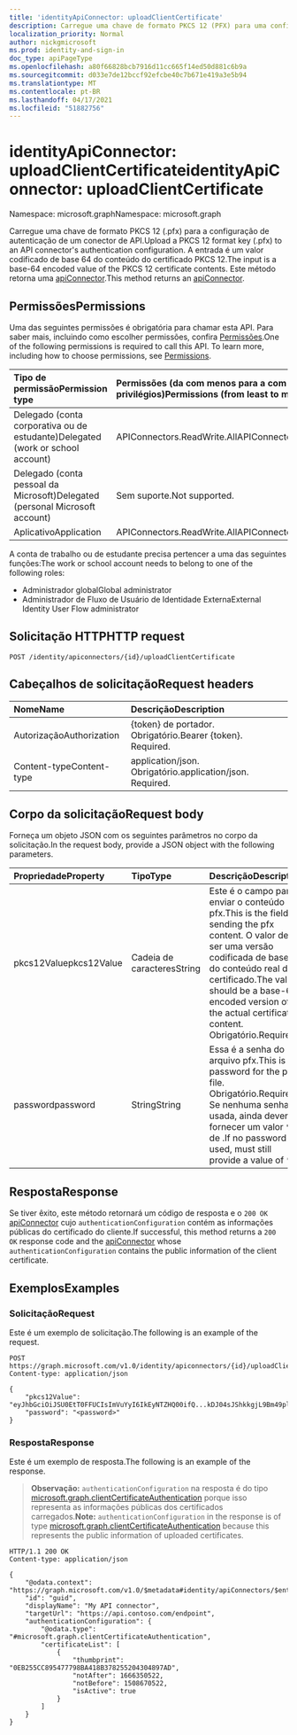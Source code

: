 ```yaml
---
title: 'identityApiConnector: uploadClientCertificate'
description: Carregue uma chave de formato PKCS 12 (PFX) para uma configuração de autenticação de conectores de API.
localization_priority: Normal
author: nickgmicrosoft
ms.prod: identity-and-sign-in
doc_type: apiPageType
ms.openlocfilehash: a80f66828bcb7916d11cc665f14ed50d881c6b9a
ms.sourcegitcommit: d033e7de12bccf92efcbe40c7b671e419a3e5b94
ms.translationtype: MT
ms.contentlocale: pt-BR
ms.lasthandoff: 04/17/2021
ms.locfileid: "51882756"
---
```

# <a name="identityapiconnector-uploadclientcertificate"></a><span data-ttu-id="1c743-103">identityApiConnector: uploadClientCertificate</span><span class="sxs-lookup"><span data-stu-id="1c743-103">identityApiConnector: uploadClientCertificate</span></span>

<span data-ttu-id="1c743-104">Namespace: microsoft.graph</span><span class="sxs-lookup"><span data-stu-id="1c743-104">Namespace: microsoft.graph</span></span>

<span data-ttu-id="1c743-105">Carregue uma chave de formato PKCS 12 (.pfx) para a configuração de autenticação de um conector de API.</span><span class="sxs-lookup"><span data-stu-id="1c743-105">Upload a PKCS 12 format key (.pfx) to an API connector's authentication configuration.</span></span> <span data-ttu-id="1c743-106">A entrada é um valor codificado de base 64 do conteúdo do certificado PKCS 12.</span><span class="sxs-lookup"><span data-stu-id="1c743-106">The input is a base-64 encoded value of the PKCS 12 certificate contents.</span></span> <span data-ttu-id="1c743-107">Este método retorna uma [apiConnector](../resources/identityApiConnector.md).</span><span class="sxs-lookup"><span data-stu-id="1c743-107">This method returns an [apiConnector](../resources/identityApiConnector.md).</span></span>

## <a name="permissions"></a><span data-ttu-id="1c743-108">Permissões</span><span class="sxs-lookup"><span data-stu-id="1c743-108">Permissions</span></span>

<span data-ttu-id="1c743-p102">Uma das seguintes permissões é obrigatória para chamar esta API. Para saber mais, incluindo como escolher permissões, confira [Permissões](/graph/permissions-reference).</span><span class="sxs-lookup"><span data-stu-id="1c743-p102">One of the following permissions is required to call this API. To learn more, including how to choose permissions, see [Permissions](/graph/permissions-reference).</span></span>

| <span data-ttu-id="1c743-111">Tipo de permissão</span><span class="sxs-lookup"><span data-stu-id="1c743-111">Permission type</span></span>                        | <span data-ttu-id="1c743-112">Permissões (da com menos para a com mais privilégios)</span><span class="sxs-lookup"><span data-stu-id="1c743-112">Permissions (from least to most privileged)</span></span> |
| :------------------------------------- | :------------------------------------------ |
| <span data-ttu-id="1c743-113">Delegado (conta corporativa ou de estudante)</span><span class="sxs-lookup"><span data-stu-id="1c743-113">Delegated (work or school account)</span></span>     | <span data-ttu-id="1c743-114">APIConnectors.ReadWrite.All</span><span class="sxs-lookup"><span data-stu-id="1c743-114">APIConnectors.ReadWrite.All</span></span> |
| <span data-ttu-id="1c743-115">Delegado (conta pessoal da Microsoft)</span><span class="sxs-lookup"><span data-stu-id="1c743-115">Delegated (personal Microsoft account)</span></span> | <span data-ttu-id="1c743-116">Sem suporte.</span><span class="sxs-lookup"><span data-stu-id="1c743-116">Not supported.</span></span>  |
| <span data-ttu-id="1c743-117">Aplicativo</span><span class="sxs-lookup"><span data-stu-id="1c743-117">Application</span></span>                            | <span data-ttu-id="1c743-118">APIConnectors.ReadWrite.All</span><span class="sxs-lookup"><span data-stu-id="1c743-118">APIConnectors.ReadWrite.All</span></span> |

<span data-ttu-id="1c743-119">A conta de trabalho ou de estudante precisa pertencer a uma das seguintes funções:</span><span class="sxs-lookup"><span data-stu-id="1c743-119">The work or school account needs to belong to one of the following roles:</span></span>

* <span data-ttu-id="1c743-120">Administrador global</span><span class="sxs-lookup"><span data-stu-id="1c743-120">Global administrator</span></span>
* <span data-ttu-id="1c743-121">Administrador de Fluxo de Usuário de Identidade Externa</span><span class="sxs-lookup"><span data-stu-id="1c743-121">External Identity User Flow administrator</span></span>

## <a name="http-request"></a><span data-ttu-id="1c743-122">Solicitação HTTP</span><span class="sxs-lookup"><span data-stu-id="1c743-122">HTTP request</span></span>

<!-- { "blockType": "ignored" } -->

```http
POST /identity/apiconnectors/{id}/uploadClientCertificate
```

## <a name="request-headers"></a><span data-ttu-id="1c743-123">Cabeçalhos de solicitação</span><span class="sxs-lookup"><span data-stu-id="1c743-123">Request headers</span></span>

| <span data-ttu-id="1c743-124">Nome</span><span class="sxs-lookup"><span data-stu-id="1c743-124">Name</span></span>          | <span data-ttu-id="1c743-125">Descrição</span><span class="sxs-lookup"><span data-stu-id="1c743-125">Description</span></span>   |
|:--------------|:--------------|
| <span data-ttu-id="1c743-126">Autorização</span><span class="sxs-lookup"><span data-stu-id="1c743-126">Authorization</span></span> | <span data-ttu-id="1c743-p103">{token} de portador. Obrigatório.</span><span class="sxs-lookup"><span data-stu-id="1c743-p103">Bearer {token}. Required.</span></span> |
| <span data-ttu-id="1c743-129">Content-type</span><span class="sxs-lookup"><span data-stu-id="1c743-129">Content-type</span></span>  | <span data-ttu-id="1c743-p104">application/json. Obrigatório.</span><span class="sxs-lookup"><span data-stu-id="1c743-p104">application/json. Required.</span></span> |

## <a name="request-body"></a><span data-ttu-id="1c743-132">Corpo da solicitação</span><span class="sxs-lookup"><span data-stu-id="1c743-132">Request body</span></span>

<span data-ttu-id="1c743-133">Forneça um objeto JSON com os seguintes parâmetros no corpo da solicitação.</span><span class="sxs-lookup"><span data-stu-id="1c743-133">In the request body, provide a JSON object with the following parameters.</span></span>

|<span data-ttu-id="1c743-134">Propriedade</span><span class="sxs-lookup"><span data-stu-id="1c743-134">Property</span></span>|<span data-ttu-id="1c743-135">Tipo</span><span class="sxs-lookup"><span data-stu-id="1c743-135">Type</span></span>|<span data-ttu-id="1c743-136">Descrição</span><span class="sxs-lookup"><span data-stu-id="1c743-136">Description</span></span>|
|:---|:---|:---|
|<span data-ttu-id="1c743-137">pkcs12Value</span><span class="sxs-lookup"><span data-stu-id="1c743-137">pkcs12Value</span></span>|<span data-ttu-id="1c743-138">Cadeia de caracteres</span><span class="sxs-lookup"><span data-stu-id="1c743-138">String</span></span>| <span data-ttu-id="1c743-139">Este é o campo para enviar o conteúdo pfx.</span><span class="sxs-lookup"><span data-stu-id="1c743-139">This is the field for sending the pfx content.</span></span> <span data-ttu-id="1c743-140">O valor deve ser uma versão codificada de base 64 do conteúdo real do certificado.</span><span class="sxs-lookup"><span data-stu-id="1c743-140">The value should be a base-64 encoded version of the actual certificate content.</span></span> <span data-ttu-id="1c743-141">Obrigatório.</span><span class="sxs-lookup"><span data-stu-id="1c743-141">Required.</span></span>|
|<span data-ttu-id="1c743-142">password</span><span class="sxs-lookup"><span data-stu-id="1c743-142">password</span></span>|<span data-ttu-id="1c743-143">String</span><span class="sxs-lookup"><span data-stu-id="1c743-143">String</span></span>| <span data-ttu-id="1c743-144">Essa é a senha do arquivo pfx.</span><span class="sxs-lookup"><span data-stu-id="1c743-144">This is the password for the pfx file.</span></span> <span data-ttu-id="1c743-145">Obrigatório.</span><span class="sxs-lookup"><span data-stu-id="1c743-145">Required.</span></span> <span data-ttu-id="1c743-146">Se nenhuma senha for usada, ainda deverá fornecer um valor `""` de .</span><span class="sxs-lookup"><span data-stu-id="1c743-146">If no password is used, must still provide a value of `""`.</span></span>|

## <a name="response"></a><span data-ttu-id="1c743-147">Resposta</span><span class="sxs-lookup"><span data-stu-id="1c743-147">Response</span></span>

<span data-ttu-id="1c743-148">Se tiver êxito, este método retornará um código de resposta e o `200 OK` [apiConnector](../resources/identityApiConnector.md) cujo `authenticationConfiguration` contém as informações públicas do certificado do cliente.</span><span class="sxs-lookup"><span data-stu-id="1c743-148">If successful, this method returns a `200 OK` response code and the [apiConnector](../resources/identityApiConnector.md) whose `authenticationConfiguration` contains the public information of the client certificate.</span></span>

## <a name="examples"></a><span data-ttu-id="1c743-149">Exemplos</span><span class="sxs-lookup"><span data-stu-id="1c743-149">Examples</span></span>

### <a name="request"></a><span data-ttu-id="1c743-150">Solicitação</span><span class="sxs-lookup"><span data-stu-id="1c743-150">Request</span></span>

<span data-ttu-id="1c743-151">Este é um exemplo de solicitação.</span><span class="sxs-lookup"><span data-stu-id="1c743-151">The following is an example of the request.</span></span>

<!-- {
  "blockType": "request",
  "name": "identityapiconnector_uploadclientcertificate"
}-->

```http
POST https://graph.microsoft.com/v1.0/identity/apiconnectors/{id}/uploadClientCertificate
Content-type: application/json

{
    "pkcs12Value": "eyJhbGciOiJSU0EtT0FFUCIsImVuYyI6IkEyNTZHQ00ifQ...kDJ04sJShkkgjL9Bm49plA",
    "password": "<password>"
}
```

### <a name="response"></a><span data-ttu-id="1c743-152">Resposta</span><span class="sxs-lookup"><span data-stu-id="1c743-152">Response</span></span>

<span data-ttu-id="1c743-153">Este é um exemplo de resposta.</span><span class="sxs-lookup"><span data-stu-id="1c743-153">The following is an example of the response.</span></span>

> <span data-ttu-id="1c743-154">**Observação:** `authenticationConfiguration` na resposta é do tipo [microsoft.graph.clientCertificateAuthentication](../resources/clientcertificateauthentication.md) porque isso representa as informações públicas dos certificados carregados.</span><span class="sxs-lookup"><span data-stu-id="1c743-154">**Note:** `authenticationConfiguration` in the response is of type [microsoft.graph.clientCertificateAuthentication](../resources/clientcertificateauthentication.md) because this represents the public information of uploaded certificates.</span></span>

<!-- {
  "blockType": "response",
  "truncated": true,
  "@odata.type": "microsoft.graph.identityApiConnector"
}
-->

```http
HTTP/1.1 200 OK
Content-type: application/json

{
    "@odata.context": "https://graph.microsoft.com/v1.0/$metadata#identity/apiConnectors/$entity",
    "id": "guid",
    "displayName": "My API connector",
    "targetUrl": "https://api.contoso.com/endpoint",
    "authenticationConfiguration": {
        "@odata.type": "#microsoft.graph.clientCertificateAuthentication",
        "certificateList": [
            {
                "thumbprint": "0EB255CC895477798BA418B378255204304897AD",
                "notAfter": 1666350522,
                "notBefore": 1508670522,
                "isActive": true
            }
        ]
    }
}
```

<!-- uuid: 16cd6b66-4b1a-43a1-adaf-3a886856ed982019-02-04 14:57:30 UTC -->
<!-- {
  "type": "#page.annotation",
  "description": "identityApiConnector: uploadClientCertificate",
  "keywords": "",
  "section": "documentation",
  "tocPath": ""
}-->
